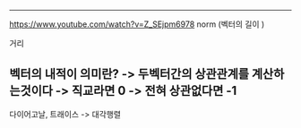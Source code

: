 ---------------------
https://www.youtube.com/watch?v=Z_SEjpm6978
norm (벡터의 길이 )

거리

벡터의 내적이 의미란?
-> 두벡터간의 상관관계를 계산하는것이다
-> 직교라면 0
-> 전혀 상관없다면 -1
-----------------
다이어고날, 트래이스 -> 대각행렬






